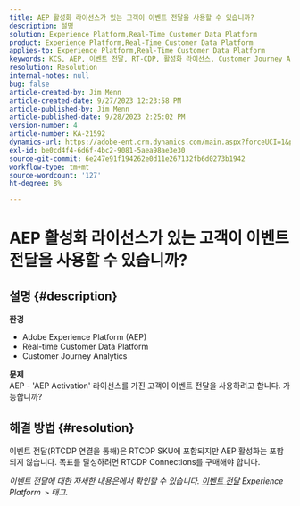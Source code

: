 ```yaml
---
title: AEP 활성화 라이선스가 있는 고객이 이벤트 전달을 사용할 수 있습니까?
description: 설명
solution: Experience Platform,Real-Time Customer Data Platform
product: Experience Platform,Real-Time Customer Data Platform
applies-to: Experience Platform,Real-Time Customer Data Platform
keywords: KCS, AEP, 이벤트 전달, RT-CDP, 활성화 라이선스, Customer Journey Analytics, Adobe Experience Platform
resolution: Resolution
internal-notes: null
bug: false
article-created-by: Jim Menn
article-created-date: 9/27/2023 12:23:58 PM
article-published-by: Jim Menn
article-published-date: 9/28/2023 2:25:02 PM
version-number: 4
article-number: KA-21592
dynamics-url: https://adobe-ent.crm.dynamics.com/main.aspx?forceUCI=1&pagetype=entityrecord&etn=knowledgearticle&id=0fe596b8-305d-ee11-be6f-6045bd006268
exl-id: be0cd4f4-6d6f-4bc2-9081-5aea98ae3e30
source-git-commit: 6e247e91f194262e0d11e267132fb6d0273b1942
workflow-type: tm+mt
source-wordcount: '127'
ht-degree: 8%

---
```


# AEP 활성화 라이선스가 있는 고객이 이벤트 전달을 사용할 수 있습니까?

## 설명 {#description}

<b>환경</b>
- Adobe Experience Platform (AEP)
- Real-time Customer Data Platform
- Customer Journey Analytics


<b>문제</b>
<br>AEP - &#39;AEP Activation&#39; 라이선스를 가진 고객이 이벤트 전달을 사용하려고 합니다. 가능합니까?<br>

## 해결 방법 {#resolution}


이벤트 전달(RTCDP 연결을 통해)은 RTCDP SKU에 포함되지만 AEP 활성화는 포함되지 않습니다.
목표를 달성하려면 RTCDP Connections를 구매해야 합니다.

*이벤트 전달에 대한 자세한 내용은에서 확인할 수 있습니다. [이벤트 전달](https://experienceleague.adobe.com/docs/experience-platform/tags/event-forwarding/overview.html?lang=en) Experience Platform  `>`  태그.*
